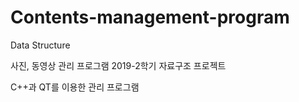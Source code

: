 # Contents-management-program
Data Structure

사진, 동영상 관리 프로그램
2019-2학기 자료구조 프로젝트

C++과 QT를 이용한 관리 프로그램
